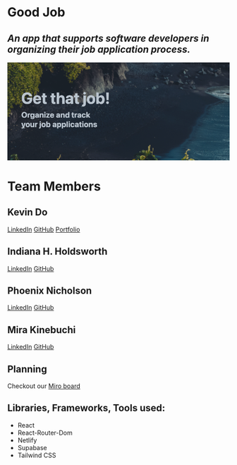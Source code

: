 # Good Job

## _An app that supports software developers in organizing their job application process._

![GoodJob.dev Title page](./goodjob-ss.jpg)

# Team Members

## Kevin Do

[LinkedIn](https://www.linkedin.com/in/kdo/) [GitHub](https://github.com/kevindo1) [Portfolio](https://kevindo.dev)

## Indiana H. Holdsworth

[LinkedIn](https://www.linkedin.com/in/h-indiana-holdsworth/) [GitHub](https://github.com/H-Indiana-Holdsworth)

## Phoenix Nicholson

[LinkedIn](https://www.linkedin.com/in/phoenix-nicholson/) [GitHub](https://github.com/phoenix-nicholson)

## Mira Kinebuchi

[LinkedIn](https://www.linkedin.com/in/mira-kinebuchi/) [GitHub](https://github.com/mira-kine)

## Planning

Checkout our [Miro board](https://miro.com/app/board/uXjVOJ2lcbg=/?invite_link_id=207778531251)

## Libraries, Frameworks, Tools used:

- React
- React-Router-Dom
- Netlify
- Supabase
- Tailwind CSS
